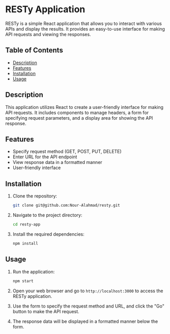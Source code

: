 # RESTy Application

RESTy is a simple React application that allows you to interact with various APIs and display the results. It provides an easy-to-use interface for making API requests and viewing the responses.

## Table of Contents

- [Description](#description)
- [Features](#features)
- [Installation](#installation)
- [Usage](#usage)



## Description

This application utilizes React to create a user-friendly interface for making API requests. It includes components to manage headers, a form for specifying request parameters, and a display area for showing the API response.

## Features

- Specify request method (GET, POST, PUT, DELETE)
- Enter URL for the API endpoint
- View response data in a formatted manner
- User-friendly interface

## Installation

1. Clone the repository:

   ```sh
   git clone git@github.com:Nour-Alahmad/resty.git
   ```

2. Navigate to the project directory:

   ```sh
   cd resty-app
   ```

3. Install the required dependencies:

   ```sh
   npm install
   ```

## Usage

1. Run the application:

   ```sh
   npm start
   ```

2. Open your web browser and go to `http://localhost:3000` to access the RESTy application.

3. Use the form to specify the request method and URL, and click the "Go" button to make the API request.

4. The response data will be displayed in a formatted manner below the form.

